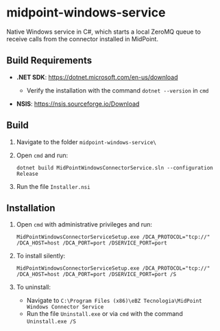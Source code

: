 # midpoint-windows-service

Native Windows service in C#, which starts a local ZeroMQ queue to receive calls from the connector installed in MidPoint.

## Build Requirements

- **.NET SDK**: https://dotnet.microsoft.com/en-us/download  
    - Verify the installation with the command `dotnet --version` in `cmd`

- **NSIS**: https://nsis.sourceforge.io/Download

## Build

1. Navigate to the folder `midpoint-windows-service\`

2. Open `cmd` and run:

    `dotnet build MidPointWindowsConnectorService.sln --configuration Release`

3. Run the file `Installer.nsi`

## Installation

1. Open `cmd` with administrative privileges and run:

    `MidPointWindowsConnectorServiceSetup.exe /DCA_PROTOCOL="tcp://" /DCA_HOST=host /DCA_PORT=port /DSERVICE_PORT=port`

2. To install silently:

    `MidPointWindowsConnectorServiceSetup.exe /DCA_PROTOCOL="tcp://" /DCA_HOST=host /DCA_PORT=port /DSERVICE_PORT=port /S`

3. To uninstall:

    - Navigate to `C:\Program Files (x86)\eBZ Tecnologia\MidPoint Windows Connector Service`
    - Run the file `Uninstall.exe` or via `cmd` with the command `Uninstall.exe /S`
